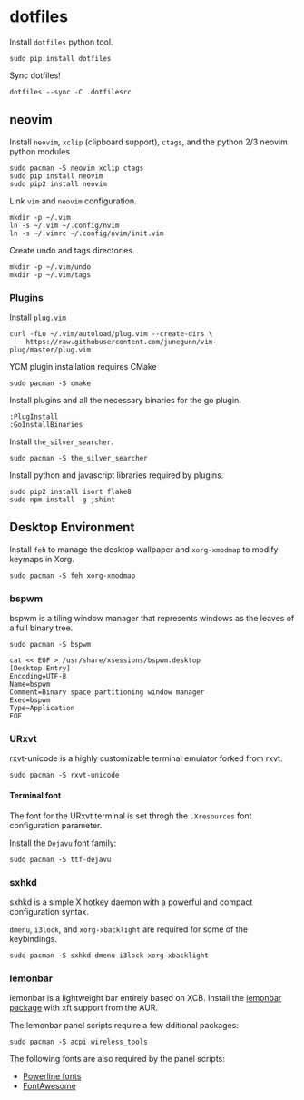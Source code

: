 dotfiles
========

Install `dotfiles` python tool.

```
sudo pip install dotfiles
```

Sync dotfiles!

```
dotfiles --sync -C .dotfilesrc
```

neovim
------

Install `neovim`, `xclip` (clipboard support), `ctags`, and the python 2/3
neovim python modules.

```
sudo pacman -S neovim xclip ctags
sudo pip install neovim
sudo pip2 install neovim
```

Link `vim` and `neovim` configuration.

```
mkdir -p ~/.vim
ln -s ~/.vim ~/.config/nvim
ln -s ~/.vimrc ~/.config/nvim/init.vim
```

Create undo and tags directories.

```
mkdir -p ~/.vim/undo
mkdir -p ~/.vim/tags
```

### Plugins

Install `plug.vim`

```
curl -fLo ~/.vim/autoload/plug.vim --create-dirs \
    https://raw.githubusercontent.com/junegunn/vim-plug/master/plug.vim
```

YCM plugin installation requires CMake

```
sudo pacman -S cmake
```

Install plugins and all the necessary binaries for the go plugin.

```
:PlugInstall
:GoInstallBinaries
```

Install `the_silver_searcher`.

```
sudo pacman -S the_silver_searcher
```

Install python and javascript libraries required by plugins.

```
sudo pip2 install isort flake8
sudo npm install -g jshint
```

Desktop Environment
-------------------

Install `feh` to manage the desktop wallpaper and `xorg-xmodmap` to modify
keymaps in Xorg.

```
sudo pacman -S feh xorg-xmodmap
```

### bspwm

bspwm is a tiling window manager that represents windows as the leaves of a
full binary tree.

```
sudo pacman -S bspwm
```

```
cat << EOF > /usr/share/xsessions/bspwm.desktop
[Desktop Entry]
Encoding=UTF-8
Name=bspwm
Comment=Binary space partitioning window manager
Exec=bspwm
Type=Application
EOF
```

### URxvt

rxvt-unicode is a highly customizable terminal emulator forked from rxvt.

```
sudo pacman -S rxvt-unicode
```

#### Terminal font

The font for the URxvt terminal is set throgh the `.Xresources` font
configuration parameter.

Install the `Dejavu` font family:

```
sudo pacman -S ttf-dejavu
```

### sxhkd

sxhkd is a simple X hotkey daemon with a powerful and compact configuration
syntax.

`dmenu`, `i3lock`, and `xorg-xbacklight` are required for some of the
keybindings.

```
sudo pacman -S sxhkd dmenu i3lock xorg-xbacklight
```

### lemonbar

lemonbar is a lightweight bar entirely based on XCB. Install the [lemonbar
package](https://aur.archlinux.org/packages/lemonbar-xft-git/) with xft support
from the AUR.

The lemonbar panel scripts require a few dditional packages:

```
sudo pacman -S acpi wireless_tools
```

The following fonts are also required by the panel scripts:
* [Powerline fonts](https://aur.archlinux.org/packages/powerline-fonts-git/)
* [FontAwesome](https://aur.archlinux.org/packages/ttf-font-awesome/)
